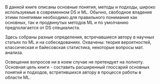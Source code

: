 В данной книге описаны основные понятия, методы и подходы, широко используемые в современном DS и ML.
Обычно, свободное владение этими понятиями необходимо для правильного понимания как основных, так и продвинутых методов ML 
и по умолчанию предполагается от DS специалиста.

Здесь собраны разные определения, встречавшиеся автору в научных статьях по ML и на собеседованиях.
Охвачены: теория вероятностей, классическая и байесовская статистика, некоторые вопросы мат. анализа. 

Освещение вопросов ни в коем случае не претендует на полноту. 
Основная цель книги - составить расширенный глоссарий основных понятий и подходов, встретившихся автору в процессе работы в области ML.
